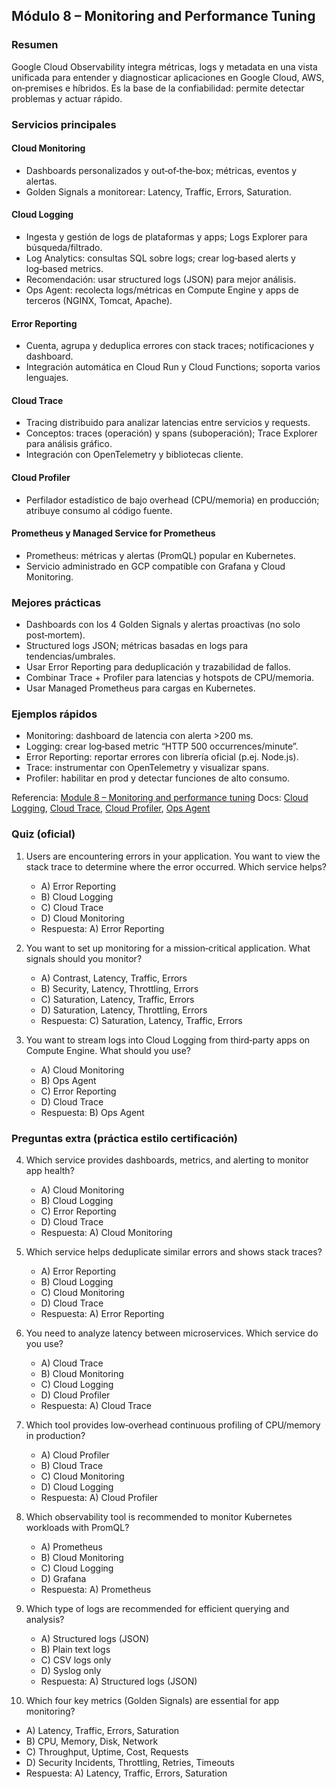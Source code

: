 ## Módulo 8 – Monitoring and Performance Tuning

### Resumen
Google Cloud Observability integra métricas, logs y metadata en una vista unificada para entender y diagnosticar aplicaciones en Google Cloud, AWS, on‑premises e híbridos. Es la base de la confiabilidad: permite detectar problemas y actuar rápido.

### Servicios principales
#### Cloud Monitoring
- Dashboards personalizados y out‑of‑the‑box; métricas, eventos y alertas.
- Golden Signals a monitorear: Latency, Traffic, Errors, Saturation.

#### Cloud Logging
- Ingesta y gestión de logs de plataformas y apps; Logs Explorer para búsqueda/filtrado.
- Log Analytics: consultas SQL sobre logs; crear log‑based alerts y log‑based metrics.
- Recomendación: usar structured logs (JSON) para mejor análisis.
- Ops Agent: recolecta logs/métricas en Compute Engine y apps de terceros (NGINX, Tomcat, Apache).

#### Error Reporting
- Cuenta, agrupa y deduplica errores con stack traces; notificaciones y dashboard.
- Integración automática en Cloud Run y Cloud Functions; soporta varios lenguajes.

#### Cloud Trace
- Tracing distribuido para analizar latencias entre servicios y requests.
- Conceptos: traces (operación) y spans (suboperación); Trace Explorer para análisis gráfico.
- Integración con OpenTelemetry y bibliotecas cliente.

#### Cloud Profiler
- Perfilador estadístico de bajo overhead (CPU/memoria) en producción; atribuye consumo al código fuente.

#### Prometheus y Managed Service for Prometheus
- Prometheus: métricas y alertas (PromQL) popular en Kubernetes.
- Servicio administrado en GCP compatible con Grafana y Cloud Monitoring.

### Mejores prácticas
- Dashboards con los 4 Golden Signals y alertas proactivas (no solo post‑mortem).
- Structured logs JSON; métricas basadas en logs para tendencias/umbrales.
- Usar Error Reporting para deduplicación y trazabilidad de fallos.
- Combinar Trace + Profiler para latencias y hotspots de CPU/memoria.
- Usar Managed Prometheus para cargas en Kubernetes.

### Ejemplos rápidos
- Monitoring: dashboard de latencia con alerta >200 ms.
- Logging: crear log‑based metric “HTTP 500 occurrences/minute”.
- Error Reporting: reportar errores con librería oficial (p.ej. Node.js).
- Trace: instrumentar con OpenTelemetry y visualizar spans.
- Profiler: habilitar en prod y detectar funciones de alto consumo.

Referencia: [Module 8 – Monitoring and performance tuning](https://storage.googleapis.com/cloud-training/devapps-foundations/en/on-demand/v1.2.0/Module8-MonitoringAndPerformanceTuning.pdf)
Docs: [Cloud Logging](https://cloud.google.com/logging/docs/overview), [Cloud Trace](https://cloud.google.com/trace/docs/overview), [Cloud Profiler](https://cloud.google.com/profiler/docs/about-profiler), [Ops Agent](https://cloud.google.com/stackdriver/docs/solutions/agents/ops-agent)

### Quiz (oficial)
1) Users are encountering errors in your application. You want to view the stack trace to determine where the error occurred. Which service helps?
   - A) Error Reporting
   - B) Cloud Logging
   - C) Cloud Trace
   - D) Cloud Monitoring
   - Respuesta: A) Error Reporting

2) You want to set up monitoring for a mission‑critical application. What signals should you monitor?
   - A) Contrast, Latency, Traffic, Errors
   - B) Security, Latency, Throttling, Errors
   - C) Saturation, Latency, Traffic, Errors
   - D) Saturation, Latency, Throttling, Errors
   - Respuesta: C) Saturation, Latency, Traffic, Errors

3) You want to stream logs into Cloud Logging from third‑party apps on Compute Engine. What should you use?
   - A) Cloud Monitoring
   - B) Ops Agent
   - C) Error Reporting
   - D) Cloud Trace
   - Respuesta: B) Ops Agent

### Preguntas extra (práctica estilo certificación)
4) Which service provides dashboards, metrics, and alerting to monitor app health?
   - A) Cloud Monitoring
   - B) Cloud Logging
   - C) Error Reporting
   - D) Cloud Trace
   - Respuesta: A) Cloud Monitoring

5) Which service helps deduplicate similar errors and shows stack traces?
   - A) Error Reporting
   - B) Cloud Logging
   - C) Cloud Monitoring
   - D) Cloud Trace
   - Respuesta: A) Error Reporting

6) You need to analyze latency between microservices. Which service do you use?
   - A) Cloud Trace
   - B) Cloud Monitoring
   - C) Cloud Logging
   - D) Cloud Profiler
   - Respuesta: A) Cloud Trace

7) Which tool provides low‑overhead continuous profiling of CPU/memory in production?
   - A) Cloud Profiler
   - B) Cloud Trace
   - C) Cloud Monitoring
   - D) Cloud Logging
   - Respuesta: A) Cloud Profiler

8) Which observability tool is recommended to monitor Kubernetes workloads with PromQL?
   - A) Prometheus
   - B) Cloud Monitoring
   - C) Cloud Logging
   - D) Grafana
   - Respuesta: A) Prometheus

9) Which type of logs are recommended for efficient querying and analysis?
   - A) Structured logs (JSON)
   - B) Plain text logs
   - C) CSV logs only
   - D) Syslog only
   - Respuesta: A) Structured logs (JSON)

10) Which four key metrics (Golden Signals) are essential for app monitoring?
   - A) Latency, Traffic, Errors, Saturation
   - B) CPU, Memory, Disk, Network
   - C) Throughput, Uptime, Cost, Requests
   - D) Security Incidents, Throttling, Retries, Timeouts
   - Respuesta: A) Latency, Traffic, Errors, Saturation